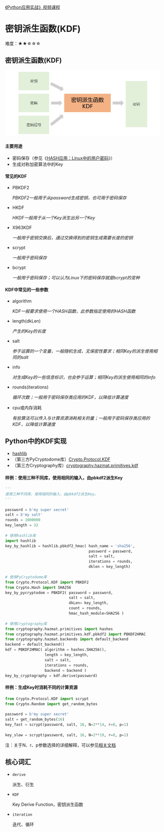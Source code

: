 [《Python应用实战》视频课程](https://study.163.com/course/courseMain.htm?courseId=1209533804&share=2&shareId=400000000624093)

# 密钥派生函数(KDF)

难度：★★☆☆☆

## 密钥派生函数(KDF)

![KDF](images/kdf.JPG)

#### 主要用途

- 密码保存（参见《[HASH应用：Linux中的用户密码](4.HASH应用：Linux中的用户密码.md)》）
- 生成对称加密算法中的Key

#### 常见的KDF

- PBKDF2

  *PBKDF2一般用于从password生成密钥，也可用于密码保存*

- HKDF

  *HKDF一般用于从一个Key派生出另一个Key*

- X963KDF

  *一般用于密钥交换后，通过交换得到的密钥生成需要长度的密钥*

- scrypt

  *一般用于密码保存*

- bcrypt

  *一般用于密码保存；可以认为Linux下的密码保存就是bcrypt的变种*


#### KDF中常见的一些参数

- algorithm

  *KDF一般要求使用一个HASH函数，此参数指定使用的HASH函数*

- length(dkLen)

  *产生的Key的长度*

- salt

  *参于运算的一个变量，一般随机生成，无保密性要求；相同Key的派生使用相同的salt*

- info

  *对生成Key的一些信息标识，也会参于运算；相同Key的派生使用相同的info*

- rounds(iterations)

  *循环次数；一般用于密码保存类应用的KDF，以降低计算速度*

- cpu或内存消耗

  *有些算法可以传入与计算资源消耗相关的量；一般用于密码保存类应用的KDF，以降低计算速度*

## Python中的KDF实现

- [hashlib](https://docs.python.org/3/library/hashlib.html#key-derivation)
- （第三方PyCryptodome库）[Crypto.Protocol.KDF](https://www.pycryptodome.org/en/latest/src/protocol/kdf.html)
- （第三方Cryptography库）[cryptography.hazmat.primitives.kdf](https://cryptography.io/en/latest/hazmat/primitives/key-derivation-functions/)

#### 样例：使用三种不同库，使用相同的输入，由pbkdf2派生Key

```python
'''
使用三种不同库，使用相同的输入，由pbkdf2派生Key。
'''

password = b'my super secret'
salt = b'my salt'
rounds = 1000000
key_length = 32

# 使用hashlib库
import hashlib
key_by_hashlib = hashlib.pbkdf2_hmac( hash_name = 'sha256',
                                      password = password,
                                      salt = salt,
                                      iterations = rounds,
                                      dklen = key_length)

# 使用PyCryptodome库
from Crypto.Protocol.KDF import PBKDF2
from Crypto.Hash import SHA256
key_by_pycryptodom = PBKDF2( password = password,
                             salt = salt,
                             dkLen= key_length,
                             count = rounds,
                             hmac_hash_module=SHA256 )

# 使用Cryptography库
from cryptography.hazmat.primitives import hashes
from cryptography.hazmat.primitives.kdf.pbkdf2 import PBKDF2HMAC
from cryptography.hazmat.backends import default_backend
backend = default_backend()
kdf = PBKDF2HMAC( algorithm = hashes.SHA256(),
                  length = key_length,
                  salt = salt,
                  iterations = rounds,
                  backend = backend )
key_by_cryptography = kdf.derive(password)
```

#### 样例：生成Key时消耗不同的计算资源

```python
from Crypto.Protocol.KDF import scrypt
from Crypto.Random import get_random_bytes

password = b'my super secret'
salt = get_random_bytes(16)
key_fast = scrypt(password, salt, 16, N=2**14, r=8, p=1)

key_slow = scrypt(password, salt, 16, N=2**19, r=8, p=1)
```

注：关于N、r、p参数选择的详细解释，可以参见[相关文档](http://www.tarsnap.com/scrypt/scrypt-slides.pdf)

## 核心词汇

- `derive`

  派生、衍生

- `KDF`

  Key Derive Function，密钥派生函数

- `iteration`

  迭代、循环
